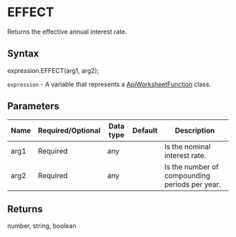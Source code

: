 # EFFECT

Returns the effective annual interest rate.

## Syntax

expression.EFFECT(arg1, arg2);

`expression` - A variable that represents a [ApiWorksheetFunction](../ApiWorksheetFunction.md) class.

## Parameters

| **Name** | **Required/Optional** | **Data type** | **Default** | **Description** |
| ------------- | ------------- | ------------- | ------------- | ------------- |
| arg1 | Required | any |  | Is the nominal interest rate. |
| arg2 | Required | any |  | Is the number of compounding periods per year. |

## Returns

number, string, boolean